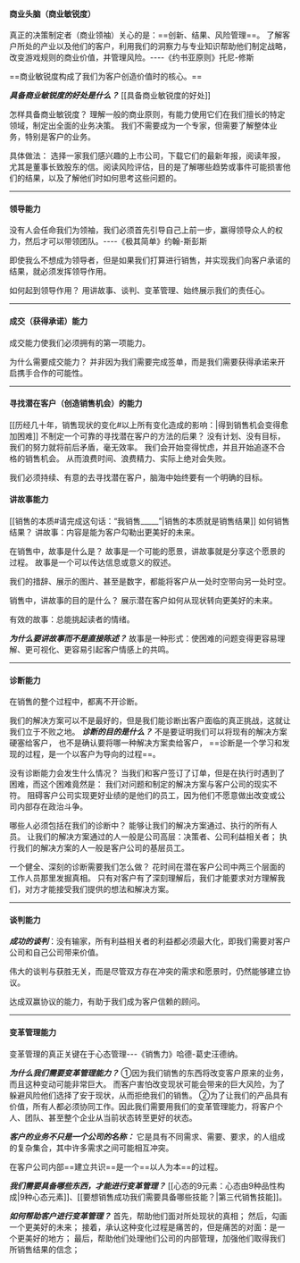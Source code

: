 #### 商业头脑（商业敏锐度）
真正的决策制定者（商业领袖）关心的是：==创新、结果、风险管理==。
了解客户所处的产业以及他们的客户，利用我们的洞察力与专业知识帮助他们制定战略，改变游戏规则的商业价值，并管理风险。----《约书亚原则》托尼-修斯

==商业敏锐度构成了我们为客户创造价值时的核心。==

***具备商业敏锐度的好处是什么？***
[[具备商业敏锐度的好处]]

怎样具备商业敏锐度？
理解一般的商业原则，有能力使用它们在我们擅长的特定领域，制定出全面的业务决策。
我们不需要成为一个专家，但需要了解整体业务，特别是客户的业务。

具体做法：
选择一家我们感兴趣的上市公司，下载它们的最新年报，阅读年报，尤其是董事长致股东的信。阅读风险评估，目的是了解哪些趋势或事件可能损害他们的结果，以及了解他们时如何思考这些问题的。


***

#### 领导能力
没有人会任命我们为领袖，我们必须首先引导自己上前一步，赢得领导众人的权力，然后才可以带领团队。----《极其简单》约翰-斯彭斯

即使我么不想成为领导者，但是如果我们打算进行销售，并实现我们向客户承诺的结果，就必须发挥领导作用。

如何起到领导作用？
用讲故事、谈判、变革管理、始终展示我们的责任心。



***

#### 成交（获得承诺）能力
成交能力使我们必须拥有的第一项能力。

为什么需要成交能力？
并非因为我们需要完成签单，而是我们需要获得承诺来开启携手合作的可能性。

***

#### 寻找潜在客户（创造销售机会）的能力
[[历经几十年，销售现状的变化#以上所有变化造成的影响：|得到销售机会变得愈加困难]]
不制定一个可靠的寻找潜在客户的方法的后果？
没有计划、没有目标，我们的努力就将前后矛盾，毫无效率。
我们会开始变得忧虑，并且开始追逐不合格的销售机会。
从而浪费时间、浪费精力、实际上绝对会失败。

我们必须持续、有意的去寻找潜在客户，脑海中始终要有一个明确的目标。

#### 讲故事能力
[[销售的本质#请完成这句话：“我销售_____”|销售的本质就是销售结果]]
如何销售结果？
讲故事：内容是能为客户勾勒出更美好的未来。

在销售中，故事是什么是？
故事是一个可能的愿景，讲故事就是分享这个愿景的过程。
故事是一个可以传达信息或意义的叙述。

我们的措辞、展示的图片、甚至是数字，都能将客户从一处时空带向另一处时空。

销售中，讲故事的目的是什么？
展示潜在客户如何从现状转向更美好的未来。

有效的故事：总能挑起读者的情绪。

***为什么要讲故事而不是直接陈述？***
故事是一种形式：使困难的问题变得更容易理解、更可视化、更容易引起客户情感上的共鸣。

***

#### 诊断能力
在销售的整个过程中，都离不开诊断。

我们的解决方案可以不是最好的，但是我们能诊断出客户面临的真正挑战，这就让我们立于不败之地。
***诊断的目的是什么？***
不是要证明我们可以将现有的解决方案硬塞给客户，
也不是确认要将哪一种解决方案卖给客户，
==诊断是一个学习和发现的过程，是一个以客户为导向的过程==。


没有诊断能力会发生什么情况？
当我们和客户签订了订单，但是在执行时遇到了困难，而这个困难竟然是：
我们对问题和制定的解决方案与客户公司的现实不符。
阻碍客户公司实现更好业绩的是他们的员工，因为他们不愿意做出改变或公司内部存在政治斗争。

哪些人必须包括在我们的诊断中？
能够让我们的解决方案通过、执行的所有人员。
让我们的解决方案通过的人一般是公司高层：决策者、公司利益相关者；
执行我们的解决方案的人一般是客户公司的基层员工。

一个健全、深刻的诊断需要我们怎么做？
花时间在潜在客户公司中两三个层面的工作人员那里发掘真相。
只有对客户有了深刻理解后，我们才能要求对方理解我们，对方才能接受我们提供的想法和解决方案。


***

#### 谈判能力
***成功的谈判***：没有输家，所有利益相关者的利益都必须最大化，即我们需要对客户公司和自己公司带来价值。

伟大的谈判与获胜无关，而是尽管双方存在冲突的需求和愿景时，仍然能够建立协议。

达成双赢协议的能力，有助于我们成为客户信赖的顾问。

***

#### 变革管理能力
变革管理的真正关键在于心态管理---《销售力》哈德-葛史汪德纳。

***为什么我们需要变革管理能力？***
①因为我们销售的东西将改变客户原来的业务，而且这种变动可能非常巨大。
而客户害怕改变现状可能会带来的巨大风险，为了躲避风险他们选择了安于现状，从而拒绝我们的销售。
②为了让我们的产品具有价值，所有人都必须协同工作。因此我们需要用我们的变革管理能力，将客户个人、团队、甚至整个企业从当前状态转至更好的状态。


***客户的业务不只是一个公司的名称：***
它是具有不同需求、需要、要求，的人组成的复杂集合，其中许多需求之间可能相互冲突。

在客户公司内部==建立共识==是一个==以人为本==的过程。

***我们需要具备哪些东西，才能进行变革管理？***
[[心态的9元素：心态由9种品性构成|9种心态元素]]、[[要想销售成功我们需要具备哪些技能？|第三代销售技能]]。

***如何帮助客户进行变革管理？***
首先，帮助他们面对所处现状的真相；
然后，勾画一个更美好的未来；
接着，承认这种变化过程是痛苦的，但是痛苦的对面：是一个更美好的地方；
最后，帮助他们处理他们公司的内部管理，加强他们取得我们所销售结果的信念；
